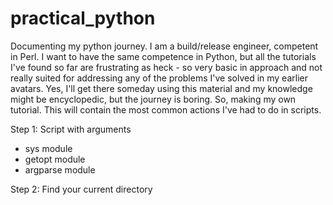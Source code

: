 # practical_python
Documenting my python journey.  I am a build/release engineer, competent in Perl.  I want to have the same competence in Python, but all the tutorials I've found so far are frustrating as heck - so very basic in approach and not really suited for addressing any of the problems I've solved in my earlier avatars.  Yes, I'll get there someday using this material and my knowledge might be encyclopedic, but the journey is boring.  So, making my own tutorial.  This will contain the most common actions I've had to do in scripts.

Step 1: Script with arguments
- sys module
- getopt module
- argparse module

Step 2: Find your current directory



